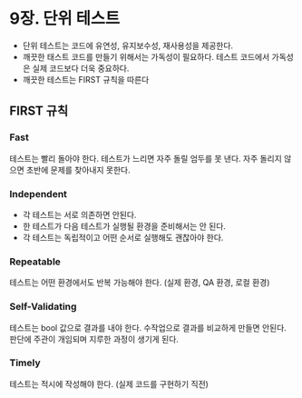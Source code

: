 # 9장. 단위 테스트

- 단위 테스트는 코드에 유연성, 유지보수성, 재사용성을 제공한다.
- 깨끗한 태스트 코드를 만들기 위해서는 가독성이 필요하다. 테스트 코드에서 가독성은 실제 코드보다 더욱 중요하다.
- 깨끗한 테스트는 FIRST 규칙을 따른다

## FIRST 규칙

### Fast

테스트는 빨리 돌아야 한다. 테스트가 느리면 자주 돌릴 엄두를 못 낸다. 자주 돌리지 않으면 초반에 문제를 찾아내지 못한다.

### Independent

- 각 테스트는 서로 의존하면 안된다.
- 한 테스트가 다음 테스트가 실행될 환경을 준비해서는 안 된다.
- 각 테스트는 독립적이고 어떤 순서로 실행해도 괜찮아야 한다.

### Repeatable

테스트는 어떤 환경에서도 반복 가능해야 한다. (실제 환경, QA 환경, 로컬 환경)

### Self-Validating

테스트는 bool 값으로 결과를 내야 한다. 수작업으로 결과를 비교하게 만들면 안된다. 판단에 주관이 개임되며 지루한 과정이 생기게 된다.

### Timely

테스트는 적시에 작성해야 한다. (실제 코드를 구현하기 직전)
